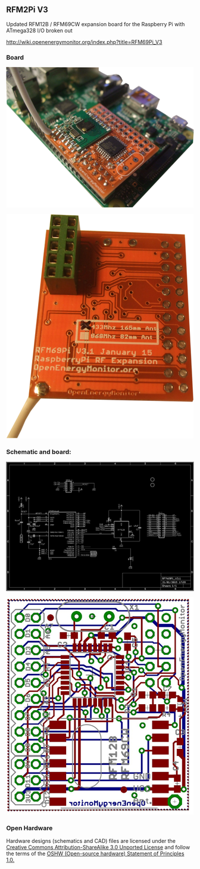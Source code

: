 ## RFM2Pi V3

Updated RFM12B / RFM69CW expansion board for the Raspberry Pi with ATmega328 I/O broken out

http://wiki.openenergymonitor.org/index.php?title=RFM69Pi_V3

### Board

![RFM69Pi_RasPi.JPG](RFM69Pi_RasPi.JPG)

![RFM12Pi_V3.1_bottom.JPG](RFM12Pi_V3.1_bottom.JPG)


### Schematic and board: 


![RFm69PiV3.1_sch.png](RFm69PiV3.1_sch.png)

![RFm69PiV3.1_brd.jpg](RFm69PiV3.1_brd.jpg)


### Open Hardware

Hardware designs (schematics and CAD) files are licensed under the [Creative Commons Attribution-ShareAlike 3.0 Unported License](http://creativecommons.org/licenses/by-sa/3.0/) and follow the terms of the [OSHW (Open-source hardware) Statement of Principles 1.0.](http://freedomdefined.org/OSHW)
